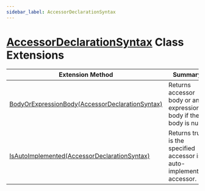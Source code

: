 ```yaml
---
sidebar_label: AccessorDeclarationSyntax
---
```


# [AccessorDeclarationSyntax](https://docs.microsoft.com/en-us/dotnet/api/microsoft.codeanalysis.csharp.syntax.accessordeclarationsyntax) Class Extensions

| Extension Method | Summary |
| ---------------- | ------- |
| [BodyOrExpressionBody(AccessorDeclarationSyntax)](../../../../Roslynator/CSharp/SyntaxExtensions/BodyOrExpressionBody/index.md#Roslynator_CSharp_SyntaxExtensions_BodyOrExpressionBody_Microsoft_CodeAnalysis_CSharp_Syntax_AccessorDeclarationSyntax_) | Returns accessor body or an expression body if the body is null\. |
| [IsAutoImplemented(AccessorDeclarationSyntax)](../../../../Roslynator/CSharp/SyntaxExtensions/IsAutoImplemented/index.md) | Returns true is the specified accessor is auto\-implemented accessor\. |

